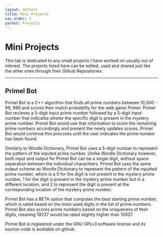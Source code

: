 ```yaml
---
layout: default
title: Mini Projects
nav_order: 3
parent: Projects
---
```


# Mini Projects

This tab is dedicated to any small projects I have worked on usually out of interest. The projects listed here can be edited, used and shared just like the other ones through their Github Repositories.

---

## Primel Bot

Primel Bot is a C++ algorithm that finds all prime numbers between 10,000 - 99, 999 and scores their match probability for the web game _Primel_. Primel Bot recieves a 5-digit input prime number followed by a 5-digit input number that indicates wheter the specific digit is present in the mystery prime number. Primel Bot would use that information to score the remaining prime numbers accordingly and present the newly updates scores. Primel Bot would continue this proccess until the user indicates the prime number has been found.

Similarly to Wordle Dictionary, Primel Bot uses a 5-digit number to represent the pattern of the inputed prime number. Unlike Wordle Dictionary however, both input and output for Primel Bot can be a single digit, without space separation between the individual charachters. Primel Bot uses the same output scheme as Wordle Dictionary to represent the pattern of the inputted prime number, which is a 0 for the digit is not present in the mystery prime number, 1 for the digit is present in the mystery prime number but in a different location, and 2 to represent the digit is present at the corresponding location of the mystery prime number.

Primel Bot has a BETA option that computes the best starting prime number, which is rated based on the most used digits in the list of prime numbers. Primel Bot also scores prime numbers based on the uniqueness of their digits, meaning 19237 would be rated slightly higher than 10007.

Primel Bot is registered under the GNU GPLv3 software license and its source-code is available on github.
